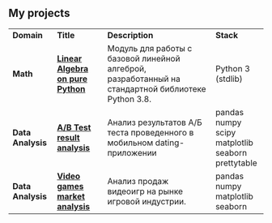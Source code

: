 ## My projects

<table>
<tbody>

<tr>
<td><b>Domain</b></td>
<td><b>Title</b></td>
<td><b>Description</b></td>
<td><b>Stack</b></td>
</tr>

<tr>
<td><b>Math</b></td>
<td><a href="https://github.com/NickOsipov/projects/tree/main/pure_python_linear_algebra" rel="nofollow"><b>Linear Algebra on pure Python</b></a></td>
<td>Модуль для работы с базовой линейной алгеброй, разработанный на стандартной библиотеке Python 3.8.</td>
<td>Python 3 (stdlib)</td>
</tr>

<tr>
<td><b>Data Analysis</b></td>
<td><a href="https://github.com/NickOsipov/projects/tree/main/mobile_app_ab_test_analysis" rel="nofollow"><b>A/B Test result analysis</b></a></td>
<td>Анализ результатов А/Б теста проведенного в мобильном dating-приложении</td>
<td>pandas<br>numpy<br>scipy<br>matplotlib<br>seaborn<br>prettytable</td>
</tr>

<tr>
<td><b>Data Analysis</b></td>
<td><a href="https://github.com/NickOsipov/projects/tree/main/yandex_video_games_market" rel="nofollow"><b>Video games market analysis</b></a></td>
<td>Анализ продаж видеоигр на рынке игровой индустрии.</td>
<td>pandas<br>numpy<br>matplotlib<br>seaborn</td>
</tr>

<!-- <tr>
<td><b>Machine Learning</b></td>
<td><a href="https://github.com/NickOsipov/projects/tree/main/regression_on_chem_industry" rel="nofollow"><b>Regression on time series table data</b></a></td>
<td>Прогнозирование временных рядов показателей датчиков в химической промышленности, размеченных в табличные данные.</td>
<td>pandas<br>numpy<br>matplotlib<br>seaborn<br>sklearn</td>
</tr>

<tr>
<td><b>Deep Learning</b></td>
<td><a href="https://github.com/NickOsipov/projects/tree/main/lstmvae_time_series_anonaly_detection" rel="nofollow"><b>LSTM-VAE for time series anomaly detection</b></a></td>
<td>Нейронная сеть (вариационный автоэнкодер c рекурентными слоями) для генерации временных рядов, и определения аномалий.</td>
<td>pandas<br>numpy<br>plotly<br>keras<br>sklearn</td>
</tr>

</tbody>
</table>  -->